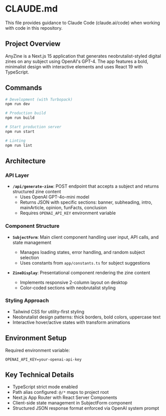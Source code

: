 # CLAUDE.md

This file provides guidance to Claude Code (claude.ai/code) when working with code in this repository.

## Project Overview

AnyZine is a Next.js 15 application that generates neobrutalist-styled digital zines on any subject using OpenAI's GPT-4. The app features a bold, minimalist design with interactive elements and uses React 19 with TypeScript.

## Commands

```bash
# Development (with Turbopack)
npm run dev

# Production build
npm run build

# Start production server
npm run start

# Linting
npm run lint
```

## Architecture

### API Layer
- **`/api/generate-zine`**: POST endpoint that accepts a subject and returns structured zine content
  - Uses OpenAI GPT-4o-mini model
  - Returns JSON with specific sections: banner, subheading, intro, mainArticle, opinion, funFacts, conclusion
  - Requires `OPENAI_API_KEY` environment variable

### Component Structure
- **`SubjectForm`**: Main client component handling user input, API calls, and state management
  - Manages loading states, error handling, and random subject selection
  - Uses constants from `app/constants.ts` for subject suggestions
  
- **`ZineDisplay`**: Presentational component rendering the zine content
  - Implements responsive 2-column layout on desktop
  - Color-coded sections with neobrutalist styling

### Styling Approach
- Tailwind CSS for utility-first styling
- Neobrutalist design patterns: thick borders, bold colors, uppercase text
- Interactive hover/active states with transform animations

## Environment Setup

Required environment variable:
```
OPENAI_API_KEY=your-openai-api-key
```

## Key Technical Details

- TypeScript strict mode enabled
- Path alias configured: `@/*` maps to project root
- Next.js App Router with React Server Components
- Client-side state management in SubjectForm component
- Structured JSON response format enforced via OpenAI system prompt